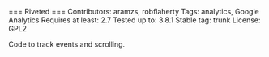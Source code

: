 === Riveted ===
Contributors: aramzs, robflaherty
Tags: analytics, Google Analytics
Requires at least: 2.7
Tested up to: 3.8.1
Stable tag: trunk
License: GPL2

Code to track events and scrolling. 
